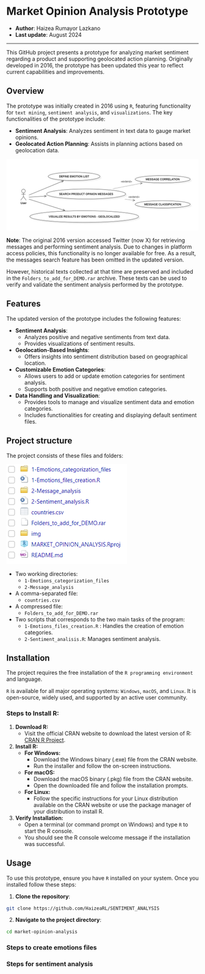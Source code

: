 # Market Opinion Analysis Prototype

-   **Author**: Haizea Rumayor Lazkano
-   **Last update**: August 2024

------------------------------------------------------------------------

This GitHub project presents a prototype for analyzing market sentiment regarding a product and supporting geolocated action planning. Originally developed in 2016, the prototype has been updated this year to reflect current capabilities and improvements.

## Overview

The prototype was initially created in 2016 using `R`, featuring functionality for `text mining`, `sentiment analysis`, and `visualizations`. The key functionalities of the prototype include:

-   **Sentiment Analysis**: Analyzes sentiment in text data to gauge market opinions.
-   **Geolocated Action Planning**: Assists in planning actions based on geolocation data.

![Use-case-diagram](./img/use_cases.png)

**Note**: The original 2016 version accessed Twitter (now X) for retrieving messages and performing sentiment analysis. Due to changes in platform access policies, this functionality is no longer available for free. As a result, the messages search feature has been omitted in the updated version.

However, historical texts collected at that time are preserved and included in the `Folders_to_add_for_DEMO.rar` archive. These texts can be used to verify and validate the sentiment analysis performed by the prototype.

## Features

The updated version of the prototype includes the following features:

-   **Sentiment Analysis**:
    -   Analyzes positive and negative sentiments from text data.
    -   Provides visualizations of sentiment results.
-   **Geolocation-Based Insights**:
    -   Offers insights into sentiment distribution based on geographical location.
-   **Customizable Emotion Categories**:
    -   Allows users to add or update emotion categories for sentiment analysis.
    -   Supports both positive and negative emotion categories.
-   **Data Handling and Visualization**:
    -   Provides tools to manage and visualize sentiment data and emotion categories.
    -   Includes functionalities for creating and displaying default sentiment files.

## Project structure

The project consists of these files and folders:

![Project-structure](./img/project_structure.png)

-   Two working directories:
    -   `1-Emotions_categorization_files`
    -   `2-Message_analysis`
-   A comma-separated file:
    -   `countries.csv`
-   A compressed file:
    -   `Folders_to_add_for_DEMO.rar`
-   Two scripts that corresponds to the two main tasks of the program:
    -   `1-Emotions_files_creation.R` : Handles the creation of emotion categories.
    -   `2-Sentiment_analisis.R`: Manages sentiment analysis.

## Installation

The project requires the free installation of the `R programming environment` and language.

`R` is available for all major operating systems: `Windows`, `macOS`, and `Linux`. It is open-source, widely used, and supported by an active user community.

### Steps to Install R:

1.  **Download R:**
    -   Visit the official CRAN website to download the latest version of R: [CRAN R Project](https://cran.r-project.org/).
2.  **Install R:**
    -   **For Windows:**
        -   Download the Windows binary (.exe) file from the CRAN website.
        -   Run the installer and follow the on-screen instructions.
    -   **For macOS:**
        -   Download the macOS binary (.pkg) file from the CRAN website.
        -   Open the downloaded file and follow the installation prompts.
    -   **For Linux:**
        -   Follow the specific instructions for your Linux distribution available on the CRAN website or use the package manager of your distribution to install R.
3.  **Verify Installation:**
    -   Open a terminal (or command prompt on Windows) and type `R` to start the R console.
    -   You should see the R console welcome message if the installation was successful.

## Usage

To use this prototype, ensure you have `R` installed on your system. Once you installed follow these steps:

1.  **Clone the repository**:

``` sh
git clone https://github.com/HaizeaRL/SENTIMENT_ANALYSIS 
```

2.  **Navigate to the project directory**:

``` sh
cd market-opinion-analysis
```

### Steps to create emotions files

### Steps for sentiment analysis
